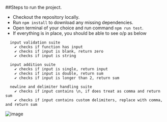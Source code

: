##Steps to run the project.
 - Checkout the repository locally.
 - Run `npm install` to download any missing dependencies.
 - Open terminal of your choice and run command `npm run test`.
 - If everything is in place, you should be able to see o/p as below

```
  input validation suite
    ✔ checks if function has input
    ✔ checks if input is blank, return zero
    ✔ checks if input is string

  input addition suite
    ✔ checks if input is single, return input
    ✔ checks if input is double, return sum
    ✔ checks if input is longer than 2, return sum

  newline and delimiter handling suite
    ✔ checks if input contains \n, if does treat as comma and return sum
    ✔ checks if input contains custom delimiters, replace with comma, and return sum
```
![image](https://user-images.githubusercontent.com/16290904/161426679-253f4a6a-97aa-4d35-9930-15bb6764eb44.png)
